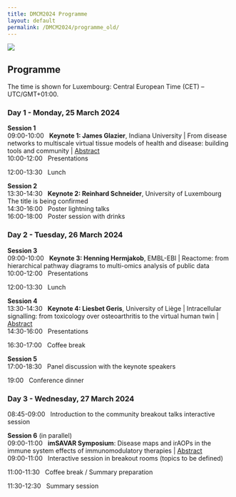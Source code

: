 ```yaml
---
title: DMCM2024 Programme
layout: default
permalink: /DMCM2024/programme_old/
---
```


<img src="/images/places/Belval08.jpg"/>

## Programme

The time is shown for Luxembourg: Central European Time (CET) – UTC/GMT+01:00.

### Day 1 - Monday, 25 March 2024

**Session 1** \
09:00-10:00 &nbsp; **Keynote 1: James Glazier**, Indiana University | From disease networks to multiscale virtual tissue models of health and disease: building tools and community | [Abstract](/DMCM2024/JamesGlazier) \
10:00-12:00 &nbsp; Presentations

12:00-13:30 &nbsp; Lunch

**Session 2** \
13:30-14:30 &nbsp; **Keynote 2: Reinhard Schneider**, University of Luxembourg \
The title is being confirmed \
14:30-16:00 &nbsp; Poster lightning talks \
16:00-18:00 &nbsp; Poster session with drinks

### Day 2 - Tuesday, 26 March 2024

**Session 3** \
09:00-10:00 &nbsp; **Keynote 3: Henning Hermjakob**, EMBL-EBI | Reactome: from hierarchical pathway diagrams to multi-omics analysis of public data \
10:00-12:00 &nbsp; Presentations

12:00-13:30 &nbsp; Lunch

**Session 4** \
13:30-14:30 &nbsp; **Keynote 4: Liesbet Geris**, University of Liège | Intracellular signalling: from toxicology over osteoarthritis to the virtual human twin | [Abstract](/DMCM2024/LiesbetGeris) \
14:30-16:00 &nbsp; Presentations

16:30-17:00 &nbsp; Coffee break

**Session 5** \
17:00-18:30 &nbsp; Panel discussion with the keynote speakers

19:00	&nbsp; Conference dinner

### Day 3 - Wednesday, 27 March 2024

08:45-09:00 &nbsp; Introduction to the community breakout talks interactive session

**Session 6** (in parallel) \
09:00-11:00 &nbsp; **imSAVAR Symposium**: Disease maps and irAOPs in the immune system effects of immunomodulatory therapies | [Abstract](/DMCM2024/imSAVAR) \
09:00-11:00 &nbsp; Interactive session in breakout rooms (topics to be defined)

11:00-11:30 &nbsp; Coffee break / Summary preparation

11:30-12:30 &nbsp; Summary session



<!--
| **Session**   | **Time**     | **Activity**                                                |
|---------------|--------------|-------------------------------------------------------------|
| **Session 1** | 09:00-09:05  | **Welcome** |
|               | 09:05-10:05  | **Keynote speaker 1** |         
|               | 10:05-12:00  | **Presentations** |
|               | 12:00-13:30  | Lunch |
| **Session 2** | 13:30-14:30  | **Keynote speaker 2** |
|               | 14:30-16:00  | **Poster lightning talks** |
|               | 16:00-18:00  | **Poster session with drinks** |  
-->

